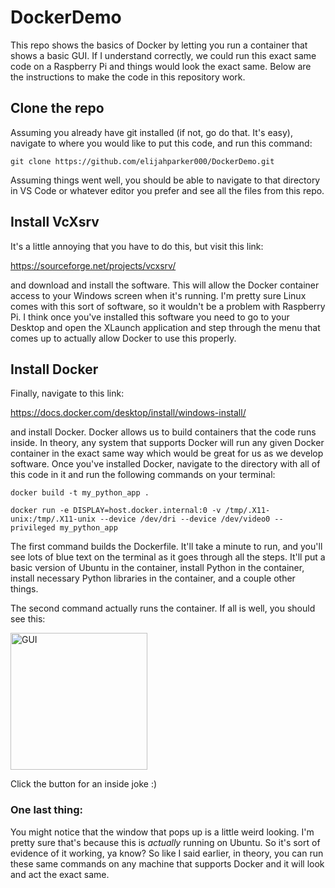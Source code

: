 # DockerDemo
This repo shows the basics of Docker by letting you run a container that shows a basic GUI. If I understand correctly, we could run this exact same code on a Raspberry Pi and things would look the exact same. Below are the instructions to make the code in this repository work. 

## Clone the repo
Assuming you already have git installed (if not, go do that. It's easy), navigate to where you would like to put this code, and run this command:

```
git clone https://github.com/elijahparker000/DockerDemo.git
```
Assuming things went well, you should be able to navigate to that directory in VS Code or whatever editor you prefer and see all the files from this repo.

## Install VcXsrv
It's a little annoying that you have to do this, but visit this link:

https://sourceforge.net/projects/vcxsrv/

and download and install the software. This will allow the Docker container access to your Windows screen when it's running. I'm pretty sure Linux comes with this sort of software, so it wouldn't be a problem with Raspberry Pi. I think once you've installed this software you need to go to your Desktop and open the XLaunch application and step through the menu that comes up to actually allow Docker to use this properly.

## Install Docker
Finally, navigate to this link:

https://docs.docker.com/desktop/install/windows-install/

and install Docker. Docker allows us to build containers that the code runs inside. In theory, any system that supports Docker will run any given Docker container in the exact same way which would be great for us as we develop software. Once you've installed Docker, navigate to the directory with all of this code in it and run the following commands on your terminal:

```
docker build -t my_python_app .
```
```
docker run -e DISPLAY=host.docker.internal:0 -v /tmp/.X11-unix:/tmp/.X11-unix --device /dev/dri --device /dev/video0 --privileged my_python_app
```

The first command builds the Dockerfile. It'll take a minute to run, and you'll see lots of blue text on the terminal as it goes through all the steps. It'll put a basic version of Ubuntu in the container, install Python in the container, install necessary Python libraries in the container, and a couple other things. 

The second command actually runs the container. If all is well, you should see this:

<img width="219" alt="GUI" src="https://github.com/user-attachments/assets/17bb6383-63b6-4afa-b180-e451808d1453">

Click the button for an inside joke :)


### One last thing:
You might notice that the window that pops up is a little weird looking. I'm pretty sure that's because this is *actually* running on Ubuntu. So it's sort of evidence of it working, ya know? So like I said earlier, in theory, you can run these same commands on any machine that supports Docker and it will look and act the exact same. 
